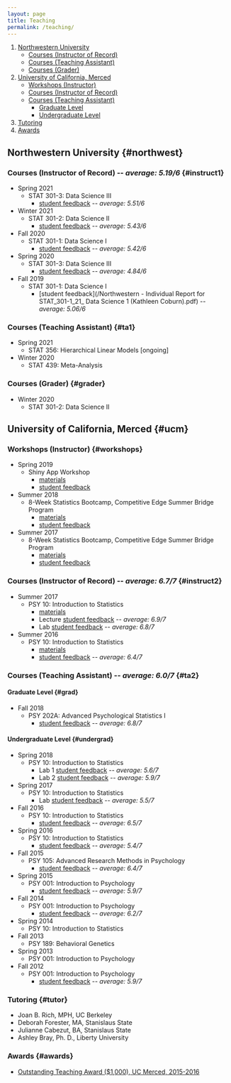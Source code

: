 ```yaml
---
layout: page
title: Teaching
permalink: /teaching/
---
```


1. [Northwestern University](#northwest)
    - [Courses (Instructor of Record)](#instruct1)
    - [Courses (Teaching Assistant)](#ta1)
    - [Courses (Grader)](#grader)
2. [University of California, Merced](#ucm)
    - [Workshops (Instructor)](#workshops)
    - [Courses (Instructor of Record)](#instruct2)
    - [Courses (Teaching Assistant)](#ta2)
        - [Graduate Level](#grad)
        - [Undergraduate Level](#undergrad)
3. [Tutoring](#tutor)
4. [Awards](#awards)

## Northwestern University {#northwest}

### Courses (Instructor of Record) -- *average: 5.19/6* {#instruct1}

* Spring 2021
  + STAT 301-3: Data Science III
    - [student feedback](/stat_301_03_2021.pdf) -- *average: 5.51/6*
* Winter 2021
  + STAT 301-2: Data Science II
    - [student feedback](/coburn_data_science_2.pdf) -- *average: 5.43/6*
* Fall 2020
  + STAT 301-1: Data Science I
    - [student feedback](/stat301_1_2020.pdf) -- *average: 5.42/6*
* Spring 2020
  + STAT 301-3: Data Science III
    - [student feedback](/stat_301-3_spring2020.pdf) -- *average: 4.84/6*
* Fall 2019
  + STAT 301-1: Data Science I
    - [student feedback](/Northwestern - Individual Report for STAT_301-1_21_ Data Science 1 (Kathleen Coburn).pdf) -- *average: 5.06/6*

### Courses (Teaching Assistant) {#ta1}

* Spring 2021
  + STAT 356: Hierarchical Linear Models [ongoing]
* Winter 2020
  + STAT 439: Meta-Analysis
  
### Courses (Grader) {#grader}

* Winter 2020
  + STAT 301-2: Data Science II

## University of California, Merced {#ucm}

### Workshops (Instructor) {#workshops}

* Spring 2019
  + Shiny App Workshop
    - [materials](https://osf.io/69j37/)
    - [student feedback](/Shiny_Workshop_2019.csv)
* Summer 2018
  + 8-Week Statistics Bootcamp, Competitive Edge Summer Bridge Program
    - [materials](https://ucmerced.box.com/v/ucmstatsworkshop2018)
    - [student feedback](/Summer_Bridge_2017.pdf)
* Summer 2017
  + 8-Week Statistics Bootcamp, Competitive Edge Summer Bridge Program
    - [materials](https://ucmerced.app.box.com/v/ucmstatsworkshop)
    - [student feedback](/Summer_Bridge_2018.pdf)

### Courses (Instructor of Record)  -- *average: 6.7/7* {#instruct2}

* Summer 2017
  + PSY 10: Introduction to Statistics
    - [materials](https://www.dropbox.com/sh/a220cdf10rhfjpa/AADnANiIDvZWyAzSjytJYobwa?dl=0)
    - Lecture [student feedback](/SUM2017B&C-PSY_010_02_Analysis_of_Psychological_Data.pdf) -- *average: 6.9/7*
    - Lab [student feedback](/SUM2017B&C-PSY_010L_02_Analysis_of_Psych_Data_Lab.pdf) --  *average: 6.8/7*
* Summer 2016
  + PSY 10: Introduction to Statistics
    - [materials](https://www.dropbox.com/s/97776wxxyto9chw/Spring_2016_materials.zip?dl=0)
    - [student feedback](/SUM2016A-PSY_010_01_Analysis_of_Psychological_Data_(201620-20484-100156913).pdf) -- *average: 6.4/7*

### Courses (Teaching Assistant) -- *average: 6.0/7* {#ta2}

#### Graduate Level {#grad}

* Fall 2018
  + PSY 202A: Advanced Psychological Statistics I
    - [student feedback](/F2017-PSY_202A_01_Adv_Psych_Statistics_I.pdf) -- *average: 6.8/7*

#### Undergraduate Level {#undergrad}

* Spring 2018
  + PSY 10: Introduction to Statistics
    - Lab 1 [student feedback](/SP18-PSY_010_21L_Analysis_of_Psychological_Data.pdf) -- *average: 5.6/7*
    - Lab 2 [student feedback](/SP18-PSY_010_22L_Analysis_of_Psychological_Data.pdf) -- *average: 5.9/7*
* Spring 2017
  + PSY 10: Introduction to Statistics
    - Lab [student feedback](/Spring_2017-PSY_010L_10_Analysis_of_Psych_Data_Lab.pdf) -- *average: 5.5/7*
* Fall 2016
  + PSY 10: Introduction to Statistics
    - [student feedback](/Fall_2016-PSY_010_03_Analysis_of_Psychological_Data_(201630-35756-100156913).pdf) -- *average: 6.5/7*
* Spring 2016
  + PSY 10: Introduction to Statistics
    - [student feedback](/SP2016-PSY_010_03_Analysis_of_Psychological_Data.pdf) -- *average: 5.4/7*
* Fall 2015
  + PSY 105: Advanced Research Methods in Psychology
    - [student feedback](/F2015_-PSY_105_01_Adv_Research_Methods_in_Psych.pdf) -- *average: 6.4/7*
* Spring 2015
  + PSY 001: Introduction to Psychology
    - [student feedback](/SP_2015-PSY_001_02_Introduction_to_Psychology.pdf) -- *average: 5.9/7*
* Fall 2014
  + PSY 001: Introduction to Psychology
    - [student feedback](/F2014-PSY_001_01_Introduction_to_Psychology_(201430-30073-100156913).pdf) -- *average: 6.2/7*
* Spring 2014
  + PSY 10: Introduction to Statistics
* Fall 2013
  + PSY 189: Behavioral Genetics
* Spring 2013
  + PSY 001: Introduction to Psychology
* Fall 2012
  + PSY 001: Introduction to Psychology
    - [student feedback](/F2012-PSY_001_01_Introduction_to_Psychology.pdf) -- *average: 5.9/7*

### Tutoring {#tutor}

* Joan B. Rich, MPH, UC Berkeley
* Deborah Forester, MA, Stanislaus State
* Julianne Cabezut, BA, Stanislaus State
* Ashley Bray, Ph. D., Liberty University

### Awards {#awards}

* [Outstanding Teaching Award ($1,000), UC Merced, 2015-2016](https://graduatedivision.ucmerced.edu/current-students/awards)
